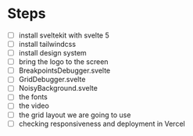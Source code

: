 # Steps

- [ ] install sveltekit with svelte 5
- [ ] install tailwindcss
- [ ] install design system
- [ ] bring the logo to the screen
- [ ] BreakpointsDebugger.svelte
- [ ] GridDebugger.svelte
- [ ] NoisyBackground.svelte
- [ ] the fonts
- [ ] the video
- [ ] the grid layout we are going to use
- [ ] checking responsiveness and deployment in Vercel